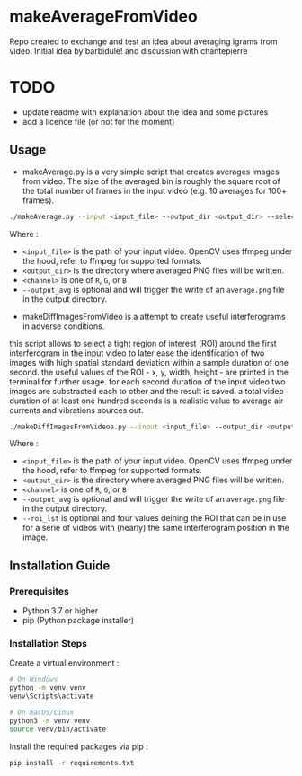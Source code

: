 # makeAverageFromVideo

Repo created to exchange and test an idea about averaging igrams from video.
Initial idea by barbidule! and discussion with chantepierre

# TODO

- update readme with explanation about the idea and some pictures
- add a licence file (or not for the moment)

## Usage

* makeAverage.py is a very simple script that creates averages images from video. The size of the averaged bin is roughly the square root of the total number of frames in the input video (e.g. 10 averages for 100+ frames).

```bash
./makeAverage.py --input <input_file> --output_dir <output_dir> --select_channel {R, G, B} [--output_avg]
```

Where :
- `<input_file>` is the path of your input video. OpenCV uses ffmpeg under the hood, refer to ffmpeg for supported formats.
- `<output_dir>` is the directory where averaged PNG files will be written.
- `<channel>` is one of `R`, `G`, or `B`
- `--output_avg` is optional and will trigger the write of an `average.png` file in the output directory.


* makeDiffImagesFromVideo is a attempt to create useful interferograms in adverse conditions.

this script allows to select a tight region of interest (ROI) around the first interferogram in the input video to later ease the identification of two images with high spatial standard deviation within a sample duration of one second. the useful values of the ROI - x, y, width, height - are printed in the terminal for further usage.
for each second duration of the input video two images are substracted each to other and the result is saved.
a total video duration of at least one hundred seconds is a realistic value to average air currents and vibrations sources out. 

```bash
./makeDiffImagesFromVideoe.py --input <input_file> --output_dir <output_dir> --select_channel {R, G, B} --roi_lst x y width height [--output_avg]
```

Where :
- `<input_file>` is the path of your input video. OpenCV uses ffmpeg under the hood, refer to ffmpeg for supported formats.
- `<output_dir>` is the directory where averaged PNG files will be written.
- `<channel>` is one of `R`, `G`, or `B`
- `--output_avg` is optional and will trigger the write of an `average.png` file in the output directory.
- `--roi_lst` is optional and four values deining the ROI that can be in use for a serie of videos with (nearly) the same interferogram position in the image.


## Installation Guide

### Prerequisites
- Python 3.7 or higher
- pip (Python package installer)

### Installation Steps

Create a virtual environment :

```bash
# On Windows
python -m venv venv
venv\Scripts\activate

# On macOS/Linux
python3 -m venv venv
source venv/bin/activate
```

Install the required packages via pip :
```bash
pip install -r requirements.txt
```
